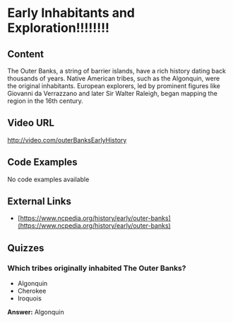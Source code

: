 # Early Inhabitants and Exploration!!!!!!!!

## Content

The Outer Banks, a string of barrier islands, have a rich history dating back thousands of years. Native American tribes, such as the Algonquin, were the original inhabitants. European explorers, led by prominent figures like Giovanni da Verrazzano and later Sir Walter Raleigh, began mapping the region in the 16th century.

## Video URL

http://video.com/outerBanksEarlyHistory

## Code Examples

No code examples available

## External Links

- [https://www.ncpedia.org/history/early/outer-banks](https://www.ncpedia.org/history/early/outer-banks)

## Quizzes

### Which tribes originally inhabited The Outer Banks?

- Algonquin
- Cherokee
- Iroquois

**Answer:** Algonquin